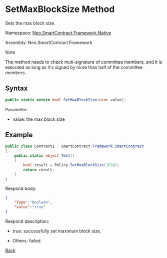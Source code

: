 # SetMaxBlockSize Method

Sets the max block size.

Namespace: [Neo.SmartContract.Framework.Native](../../native.md)

Assembly: Neo.SmartContract.Framework

> [!Note]
>
> The method needs to check muti-signature of committee members, and it is executed as long as it's signed by more than half of the committee members.

## Syntax

```c#
public static extern bool SetMaxBlockSize(uint value);
```

Parameter:

- value: the max block size

## Example

```c#
public class Contract1 : SmartContract.Framework.SmartContract
{
    public static object Test()
    {
        bool result = Policy.SetMaxBlockSize(1024);
        return result;
    }
}
```

Respond body:

```json
{
	"Type":"Boolean",
	"value":"true"
}
```

Respond description:

- true: successfully set maximum block size.

- Others: failed.

[Back](../Policy.md)

